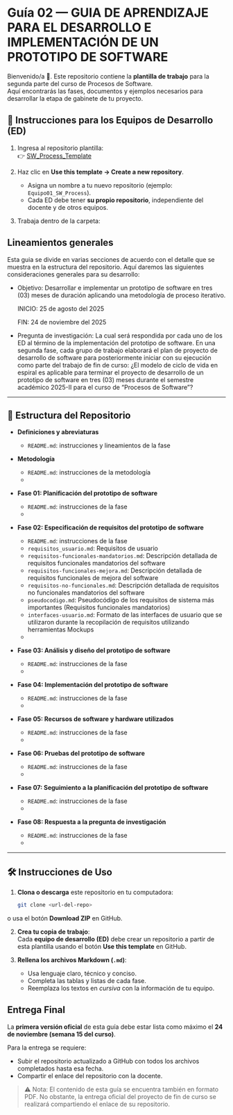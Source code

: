 # Guía 02 — GUIA DE APRENDIZAJE PARA EL DESARROLLO E IMPLEMENTACIÓN DE UN PROTOTIPO DE SOFTWARE

Bienvenido/a 👋. Este repositorio contiene la **plantilla de trabajo** para la segunda parte del curso de Procesos de Software.  
Aquí encontrarás las fases, documentos y ejemplos necesarios para desarrollar la etapa de gabinete de tu proyecto.

## 🚀 Instrucciones para los Equipos de Desarrollo (ED)

1. Ingresa al repositorio plantilla:  
   👉 [SW_Process_Template](https://github.com/<tuusuario>/SW_Process_Template)

2. Haz clic en **Use this template → Create a new repository**.  
   - Asigna un nombre a tu nuevo repositorio (ejemplo: `Equipo01_SW_Process`).  
   - Cada ED debe tener **su propio repositorio**, independiente del docente y de otros equipos.

3. Trabaja dentro de la carpeta:  


## Lineamientos generales
Esta guia se divide en varias secciones de acuerdo con el detalle que se muestra en la estructura del repositorio. Aquí daremos las siguientes consideraciones generales para su desarrollo:
- Objetivo: 
Desarrollar e implementar un prototipo de software en tres (03) meses de duración aplicando una metodología de proceso iterativo.

  INICIO: 25 de agosto del 2025

  FIN: 24 de noviembre del 2025

- Pregunta de investigación: La cual será respondida por cada uno de los ED al término de la implementación del prototipo de software.
En una segunda fase, cada grupo de trabajo elaborará el plan de proyecto de desarrollo de software para posteriormente iniciar con su ejecución como parte del trabajo de fin de curso:
¿El modelo de ciclo de vida en espiral es aplicable para terminar el proyecto de desarrollo de un prototipo de software en tres (03) meses durante el semestre académico 2025-II para el curso de “Procesos de Software”?

---

## 📂 Estructura del Repositorio

- **Definiciones y abreviaturas**
  - `README.md`: instrucciones y lineamientos de la fase
  
- **Metodología**
  - `README.md`: instrucciones de la metodología
  - 

- **Fase 01: Planificación del prototipo de software**
  - `README.md`: instrucciones de la fase
  - 
    
- **Fase 02: Especificación de requisitos del prototipo de software**
  - `README.md`: instrucciones de la fase
  - `requisitos_usuario.md`: Requisitos de usuario
  - `requisitos-funcionales-mandatorios.md`: Descripción detallada de requisitos funcionales mandatorios del software
  - `requisitos-funcionales-mejora.md`: Descripción detallada de requisitos funcionales de mejora del software
  - `requisitos-no-funcionales.md`: Descripción detallada de requisitos no funcionales mandatorios del software
  - `pseudocodigo.md`: Pseudocódigo de los requisitos de sistema más importantes (Requisitos funcionales mandatorios)
  - `interfaces-usuario.md`: Formato de las interfaces de usuario que se utilizaron durante la recopilación de requisitos utilizando herramientas Mockups
  - 
- **Fase 03: Análisis y diseño del prototipo de software**
  - `README.md`: instrucciones de la fase
  - 
- **Fase 04: Implementación del prototipo de software**
  - `README.md`: instrucciones de la fase
  - 
- **Fase 05: Recursos de software y hardware utilizados**
  - `README.md`: instrucciones de la fase
  - 
- **Fase 06: Pruebas del prototipo de software**
  - `README.md`: instrucciones de la fase
  - 
- **Fase 07: Seguimiento a la planificación del prototipo de software**
  - `README.md`: instrucciones de la fase
  - 
- **Fase 08: Respuesta a la pregunta de investigación**
  - `README.md`: instrucciones de la fase
  - 
    

---

## 🛠️ Instrucciones de Uso

1. **Clona o descarga** este repositorio en tu computadora:
   ```bash
   git clone <url-del-repo>

o usa el botón **Download ZIP** en GitHub.

2. **Crea tu copia de trabajo**:  
   Cada **equipo de desarrollo (ED)** debe crear un repositorio a partir de esta plantilla usando el botón **Use this template** en GitHub.

3. **Rellena los archivos Markdown (`.md`)**:  
   - Usa lenguaje claro, técnico y conciso.  
   - Completa las tablas y listas de cada fase.  
   - Reemplaza los textos en *cursiva* con la información de tu equipo.  


## Entrega Final

La **primera versión oficial** de esta guía debe estar lista como máximo el **24 de noviembre (semana 15 del curso)**.  

Para la entrega se requiere:  
- Subir el repositorio actualizado a GitHub con todos los archivos completados hasta esa fecha.  
- Compartir el enlace del repositorio con la docente.  

> ⚠️ Nota: El contenido de esta guía se encuentra también en formato PDF. No obstante, la entrega oficial del proyecto de fin de curso se realizará compartiendo el enlace de su repositorio.
